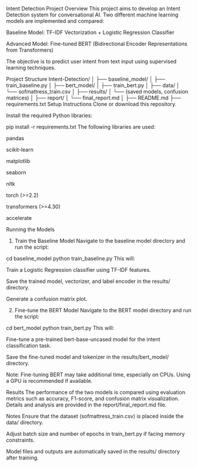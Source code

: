 Intent Detection Project
Overview
This project aims to develop an Intent Detection system for conversational AI. Two different machine learning models are implemented and compared:

Baseline Model: TF-IDF Vectorization + Logistic Regression Classifier

Advanced Model: Fine-tuned BERT (Bidirectional Encoder Representations from Transformers)

The objective is to predict user intent from text input using supervised learning techniques.

Project Structure
Intent-Detection/
│
├── baseline_model/
│   ├── train_baseline.py
│
├── bert_model/
│   ├── train_bert.py
│
├── data/
│   └── sofmattress_train.csv
│
├── results/
│   └── (saved models, confusion matrices)
│
├── report/
│   └── final_report.md
│
├── README.md
├── requirements.txt
Setup Instructions
Clone or download this repository.

Install the required Python libraries:

pip install -r requirements.txt
The following libraries are used:

pandas

scikit-learn

matplotlib

seaborn

nltk

torch (>=2.2)

transformers (>=4.30)

accelerate

Running the Models
1. Train the Baseline Model
Navigate to the baseline model directory and run the script:

cd baseline_model
python train_baseline.py
This will:

Train a Logistic Regression classifier using TF-IDF features.

Save the trained model, vectorizer, and label encoder in the results/ directory.

Generate a confusion matrix plot.

2. Fine-tune the BERT Model
Navigate to the BERT model directory and run the script:

cd bert_model
python train_bert.py
This will:

Fine-tune a pre-trained bert-base-uncased model for the intent classification task.

Save the fine-tuned model and tokenizer in the results/bert_model/ directory.

Note: Fine-tuning BERT may take additional time, especially on CPUs. Using a GPU is recommended if available.

Results
The performance of the two models is compared using evaluation metrics such as accuracy, F1-score, and confusion matrix visualization. Details and analysis are provided in the report/final_report.md file.

Notes
Ensure that the dataset (sofmattress_train.csv) is placed inside the data/ directory.

Adjust batch size and number of epochs in train_bert.py if facing memory constraints.

Model files and outputs are automatically saved in the results/ directory after training.

